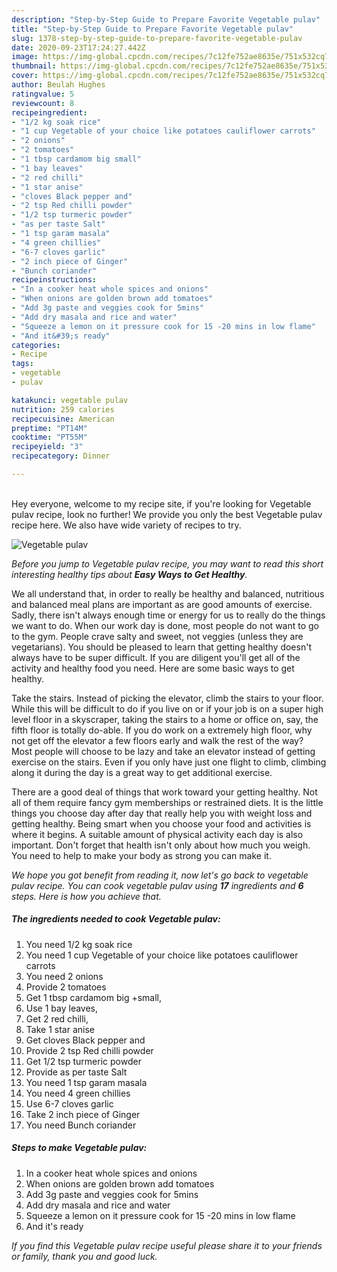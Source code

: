 ```yaml
---
description: "Step-by-Step Guide to Prepare Favorite Vegetable pulav"
title: "Step-by-Step Guide to Prepare Favorite Vegetable pulav"
slug: 1378-step-by-step-guide-to-prepare-favorite-vegetable-pulav
date: 2020-09-23T17:24:27.442Z
image: https://img-global.cpcdn.com/recipes/7c12fe752ae8635e/751x532cq70/vegetable-pulav-recipe-main-photo.jpg
thumbnail: https://img-global.cpcdn.com/recipes/7c12fe752ae8635e/751x532cq70/vegetable-pulav-recipe-main-photo.jpg
cover: https://img-global.cpcdn.com/recipes/7c12fe752ae8635e/751x532cq70/vegetable-pulav-recipe-main-photo.jpg
author: Beulah Hughes
ratingvalue: 5
reviewcount: 8
recipeingredient:
- "1/2 kg soak rice"
- "1 cup Vegetable of your choice like potatoes cauliflower carrots"
- "2 onions"
- "2 tomatoes"
- "1 tbsp cardamom big small"
- "1 bay leaves"
- "2 red chilli"
- "1 star anise"
- "cloves Black pepper and"
- "2 tsp Red chilli powder"
- "1/2 tsp turmeric powder"
- "as per taste Salt"
- "1 tsp garam masala"
- "4 green chillies"
- "6-7 cloves garlic"
- "2 inch piece of Ginger"
- "Bunch coriander"
recipeinstructions:
- "In a cooker heat whole spices and onions"
- "When onions are golden brown add tomatoes"
- "Add 3g paste and veggies cook for 5mins"
- "Add dry masala and rice and water"
- "Squeeze a lemon on it pressure cook for 15 -20 mins in low flame"
- "And it&#39;s ready"
categories:
- Recipe
tags:
- vegetable
- pulav

katakunci: vegetable pulav 
nutrition: 259 calories
recipecuisine: American
preptime: "PT14M"
cooktime: "PT55M"
recipeyield: "3"
recipecategory: Dinner

---
```

<br>
Hey everyone, welcome to my recipe site, if you're looking for Vegetable pulav recipe, look no further! We provide you only the best Vegetable pulav recipe here. We also have wide variety of recipes to try.
<br>


![Vegetable pulav](https://img-global.cpcdn.com/recipes/7c12fe752ae8635e/751x532cq70/vegetable-pulav-recipe-main-photo.jpg)

<i>Before you jump to Vegetable pulav recipe, you may want to read this short interesting healthy tips about <strong>Easy Ways to Get Healthy</strong>.</i>

We all understand that, in order to really be healthy and balanced, nutritious and balanced meal plans are important as are good amounts of exercise. Sadly, there isn't always enough time or energy for us to really do the things we want to do. When our work day is done, most people do not want to go to the gym. People crave salty and sweet, not veggies (unless they are vegetarians). You should be pleased to learn that getting healthy doesn't always have to be super difficult. If you are diligent you'll get all of the activity and healthy food you need. Here are some basic ways to get healthy.

Take the stairs. Instead of picking the elevator, climb the stairs to your floor. While this will be difficult to do if you live on or if your job is on a super high level floor in a skyscraper, taking the stairs to a home or office on, say, the fifth floor is totally do-able. If you do work on a extremely high floor, why not get off the elevator a few floors early and walk the rest of the way? Most people will choose to be lazy and take an elevator instead of getting exercise on the stairs. Even if you only have just one flight to climb, climbing along it during the day is a great way to get additional exercise. 

There are a good deal of things that work toward your getting healthy. Not all of them require fancy gym memberships or restrained diets. It is the little things you choose day after day that really help you with weight loss and getting healthy. Being smart when you choose your food and activities is where it begins. A suitable amount of physical activity each day is also important. Don't forget that health isn't only about how much you weigh. You need to help to make your body as strong you can make it. 


<i>We hope you got benefit from reading it, now let's go back to vegetable pulav recipe. You can cook vegetable pulav using <strong>17</strong> ingredients and <strong>6</strong> steps. Here is how you achieve that.
</i>

##### The ingredients needed to cook Vegetable pulav:

1. You need 1/2 kg soak rice
1. You need 1 cup Vegetable of your choice like potatoes cauliflower carrots
1. You need 2 onions
1. Provide 2 tomatoes
1. Get 1 tbsp cardamom big +small,
1. Use 1 bay leaves,
1. Get 2 red chilli,
1. Take 1 star anise
1. Get cloves Black pepper and
1. Provide 2 tsp Red chilli powder
1. Get 1/2 tsp turmeric powder
1. Provide as per taste Salt
1. You need 1 tsp garam masala
1. You need 4 green chillies
1. Use 6-7 cloves garlic
1. Take 2 inch piece of Ginger
1. You need Bunch coriander


##### Steps to make Vegetable pulav:

1. In a cooker heat whole spices and onions
1. When onions are golden brown add tomatoes
1. Add 3g paste and veggies cook for 5mins
1. Add dry masala and rice and water
1. Squeeze a lemon on it pressure cook for 15 -20 mins in low flame
1. And it&#39;s ready


<i>If you find this Vegetable pulav recipe useful please share it to your friends or family, thank you and good luck.</i>

